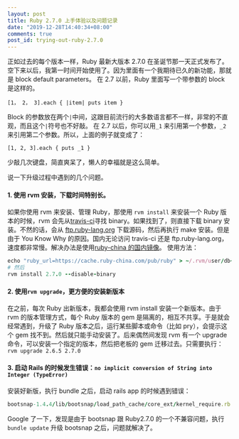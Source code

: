 ```yaml
---
layout: post
title: Ruby 2.7.0 上手体验以及问题记录
date: "2019-12-28T14:40:34+08:00"
comments: true
post_id: trying-out-ruby-2.7.0
---
```


正如过去的每个版本一样，Ruby 最新大版本 2.7.0 在圣诞节那一天正式发布了。空下来以后，我第一时间开始使用了。因为里面有一个我期待已久的新功能，那就是 block default parameters。
在 2.7 以前，Ruby 里面写一个带参数的 block 是这样的。

```
[1， 2， 3].each { |item| puts item }
```

Block 的参数放在两个`|`中间，这跟目前流行的大多数语言都不一样，非常的不直观，而且这个`|`符号也不好敲。
在 2.7 以后，你可以用`_1` 来引用第一个参数，`_2` 来引用第二个参数。所以，上面的例子就变成了：

```
[1, 2, 3].each { puts _1 }
```

少敲几次键盘，简直爽呆了，懒人的幸福就是这么简单。

说一下升级过程中遇到的几个问题。

#### 1. 使用 rvm 安装，下载时间特别长。

如果你使用 rvm 来安装、管理 Ruby，那使用 `rvm install` 来安装一个 Ruby 版本的时候，rvm 会先从[travis-ci](https://travis-ci.org/)寻找 binary。如果找到了，则直接下载 binary 安装。不然的话，会从 [ftp.ruby-lang.org](ftp.ruby-lang.org) 下载源码，然后再执行 make 安装。但是由于 You Know Why 的原因。国内无论访问 travis-ci 还是 ftp.ruby-lang.org，速度都非常慢。解决办法是使用[ruby-china 的国内镜像](https://ruby-china.org/wiki/ruby-mirror)。
使用方法：

```ruby
echo "ruby_url=https://cache.ruby-china.com/pub/ruby" > ~/.rvm/user/db~_
# 然后
rvm install 2.7.0 --disable-binary
```

#### 2. 使用`rvm upgrade`，更方便的安装新版本

在之前，每次 Ruby 出新版本，我都会使用 rvm install 安装一个新版本。由于 rvm 的版本管理方式，每个 Ruby 版本的 gem 是隔离的，相互不共享。于是就会经常遇到，升级了 Ruby 版本之后，运行某些脚本或命令（比如 pry），会提示这个 gem 找不到。然后就只能手动安装了。后来偶然间发现 rvm 有一个 upgrade 命令，可以安装一个指定的版本，然后把老板的 gem 迁移过去。只需要执行：
`rvm upgrade 2.6.5 2.7.0`

#### 3. 启动 Rails 的时候发生错误：`no implicit conversion of String into Integer (TypeError)`

安装好新版，执行 bundle 之后，启动 rails app 的时候遇到错误：

```ruby
bootsnap-1.4.4/lib/bootsnap/load_path_cache/core_ext/kernel_require.rb:22:in `require': no implicit conversion of String into Integer (TypeError)
```

Google 了一下，发现是由于 bootsnap 跟 Ruby2.7.0 的一个不兼容问题，执行`bundle update` 升级 bootsnap 之后，问题就解决了。
